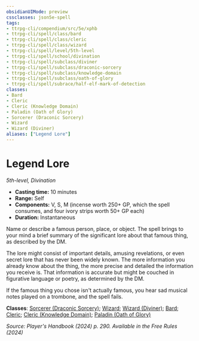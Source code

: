 ```yaml
---
obsidianUIMode: preview
cssclasses: json5e-spell
tags:
- ttrpg-cli/compendium/src/5e/xphb
- ttrpg-cli/spell/class/bard
- ttrpg-cli/spell/class/cleric
- ttrpg-cli/spell/class/wizard
- ttrpg-cli/spell/level/5th-level
- ttrpg-cli/spell/school/divination
- ttrpg-cli/spell/subclass/diviner
- ttrpg-cli/spell/subclass/draconic-sorcery
- ttrpg-cli/spell/subclass/knowledge-domain
- ttrpg-cli/spell/subclass/oath-of-glory
- ttrpg-cli/spell/subrace/half-elf-mark-of-detection
classes:
- Bard
- Cleric
- Cleric (Knowledge Domain)
- Paladin (Oath of Glory)
- Sorcerer (Draconic Sorcery)
- Wizard
- Wizard (Diviner)
aliases: ["Legend Lore"]
---
```

# Legend Lore
*5th-level, Divination*  


- **Casting time:** 10 minutes
- **Range:** Self
- **Components:** V, S, M (incense worth 250+ GP, which the spell consumes, and four ivory strips worth 50+ GP each)
- **Duration:** Instantaneous

Name or describe a famous person, place, or object. The spell brings to your mind a brief summary of the significant lore about that famous thing, as described by the DM.

The lore might consist of important details, amusing revelations, or even secret lore that has never been widely known. The more information you already know about the thing, the more precise and detailed the information you receive is. That information is accurate but might be couched in figurative language or poetry, as determined by the DM.

If the famous thing you chose isn't actually famous, you hear sad musical notes played on a trombone, and the spell fails.

**Classes**: [Sorcerer (Draconic Sorcery)](Misc%20Files/CLI/compendium/lists/list-spells-classes-sorcerer-xphb-draconic-sorcery-xphb.md "subclass=XPHB;class=XPHB"); [Wizard](Misc%20Files/CLI/compendium/lists/list-spells-classes-wizard.md); [Wizard (Diviner)](Misc%20Files/CLI/compendium/lists/list-spells-classes-wizard-xphb-diviner-xphb.md "subclass=XPHB;class=XPHB"); [Bard](Misc%20Files/CLI/compendium/lists/list-spells-classes-bard.md); [Cleric](Misc%20Files/CLI/compendium/lists/list-spells-classes-cleric.md); [Cleric (Knowledge Domain)](Misc%20Files/CLI/compendium/lists/list-spells-classes-cleric-xphb-knowledge-domain.md "class=XPHB"); [Paladin (Oath of Glory)](Misc%20Files/CLI/compendium/lists/list-spells-classes-paladin-xphb-oath-of-glory-xphb.md "subclass=XPHB;class=XPHB")

*Source: Player's Handbook (2024) p. 290. Available in the Free Rules (2024)*